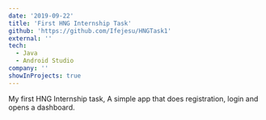 ```yaml
---
date: '2019-09-22'
title: 'First HNG Internship Task'
github: 'https://github.com/Ifejesu/HNGTask1'
external: ''
tech:
  - Java
  - Android Studio
company: ''
showInProjects: true
---
```


My first HNG Internship task, A simple app that does registration, login and opens a dashboard.

